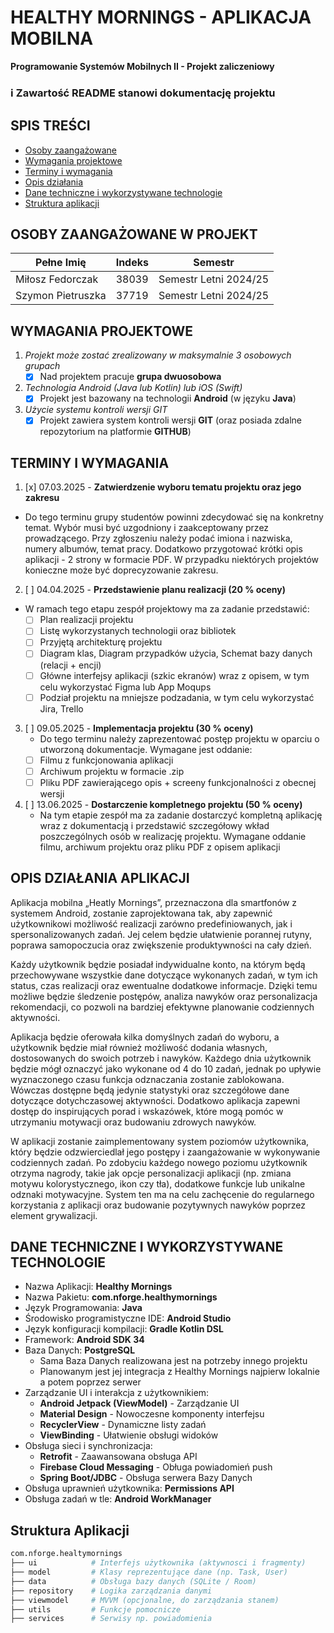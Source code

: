# HEALTHY MORNINGS - APLIKACJA MOBILNA
**Programowanie Systemów Mobilnych II - Projekt zaliczeniowy**
### ℹ️ Zawartość README stanowi dokumentację projektu

## SPIS TREŚCI
- [Osoby zaangażowane](#autorzy)
- [Wymagania projektowe](#wymagania)
- [Terminy i wymagania](#terminy)
- [Opis działania](#opis)
- [Dane techniczne i wykorzystywane technologie](#dane)
- [Struktura aplikacji](#struktura)

<a id="autorzy"></a>
## OSOBY ZAANGAŻOWANE W PROJEKT
| Pełne Imię        | Indeks | Semestr               |
|-------------------|--------|-----------------------|
| Miłosz Fedorczak  | 38039  | Semestr Letni 2024/25 |
| Szymon Pietruszka | 37719  | Semestr Letni 2024/25 |

<a id="wymagania"></a>
## WYMAGANIA PROJEKTOWE
1. *Projekt może zostać zrealizowany w maksymalnie 3 osobowych grupach*
    * [x] Nad projektem pracuje **grupa dwuosobowa**
2. *Technologia Android (Java lub Kotlin) lub iOS (Swift)*
    * [x] Projekt jest bazowany na technologii **Android** (w języku **Java**)
3. *Użycie systemu kontroli wersji GIT*
    * [x] Projekt zawiera system kontroli wersji **GIT** (oraz posiada zdalne repozytorium na platformie **GITHUB**)

<a id="terminy"></a>
## TERMINY I WYMAGANIA
1. [x] 07.03.2025 - **Zatwierdzenie wyboru tematu projektu oraz jego zakresu**
* Do tego terminu grupy studentów powinni zdecydować się na konkretny temat. Wybór musi być uzgodniony i zaakceptowany przez prowadzącego. Przy zgłoszeniu należy podać imiona i nazwiska, numery albumów, temat pracy. Dodatkowo przygotować krótki opis aplikacji - 2 strony w formacie PDF. W przypadku niektórych projektów konieczne może być doprecyzowanie zakresu.
2. [ ] 04.04.2025 - **Przedstawienie planu realizacji (20 % oceny)**
  * W ramach tego etapu zespół projektowy ma za zadanie przedstawić:
    - [ ] Plan realizacji projektu
    - [ ] Listę wykorzystanych technologii oraz bibliotek
    - [ ] Przyjętą architekturę projektu
    - [ ] Diagram klas, Diagram przypadków użycia, Schemat bazy danych (relacji + encji)
    - [ ] Główne interfejsy aplikacji (szkic ekranów) wraz z opisem, w tym celu wykorzystać Figma lub App Moqups
    - [ ] Podział projektu na mniejsze podzadania, w tym celu wykorzystać Jira, Trello
3. [ ] 09.05.2025 - **Implementacja projektu (30 % oceny)**
   * Do tego terminu należy zaprezentować postęp projektu w oparciu o utworzoną dokumentacje. Wymagane jest oddanie:
    - [ ] Filmu z funkcjonowania aplikacji
    - [ ] Archiwum projektu w formacie .zip
    - [ ] Pliku PDF zawierającego opis + screeny funkcjonalności z obecnej wersji
4. [ ] 13.06.2025 - **Dostarczenie kompletnego projektu (50 % oceny)**
   * Na tym etapie zespół ma za zadanie dostarczyć kompletną aplikację wraz z dokumentacją i przedstawić szczegółowy wkład poszczególnych osób w realizację projektu. Wymagane oddanie filmu, archiwum projektu oraz pliku PDF z opisem aplikacji

<a id="opis"></a>
## OPIS DZIAŁANIA APLIKACJI
Aplikacja mobilna „Heatly Mornings”, przeznaczona dla smartfonów z systemem Android,
zostanie zaprojektowana tak, aby zapewnić użytkownikowi możliwość realizacji zarówno
predefiniowanych, jak i spersonalizowanych zadań. Jej celem będzie ułatwienie porannej rutyny,
poprawa samopoczucia oraz zwiększenie produktywności na cały dzień.

Każdy użytkownik będzie posiadał indywidualne konto, na którym będą przechowywane
wszystkie dane dotyczące wykonanych zadań, w tym ich status, czas realizacji oraz ewentualne
dodatkowe informacje. Dzięki temu możliwe będzie śledzenie postępów, analiza nawyków oraz
personalizacja rekomendacji, co pozwoli na bardziej efektywne planowanie codziennych
aktywności.

Aplikacja będzie oferowała kilka domyślnych zadań do wyboru, a użytkownik będzie miał
również możliwość dodania własnych, dostosowanych do swoich potrzeb i nawyków. Każdego dnia
użytkownik będzie mógł oznaczyć jako wykonane od 4 do 10 zadań, jednak po upływie
wyznaczonego czasu funkcja odznaczania zostanie zablokowana. Wówczas dostępne będą jedynie
statystyki oraz szczegółowe dane dotyczące dotychczasowej aktywności. Dodatkowo aplikacja
zapewni dostęp do inspirujących porad i wskazówek, które mogą pomóc w utrzymaniu motywacji
oraz budowaniu zdrowych nawyków.

W aplikacji zostanie zaimplementowany system poziomów użytkownika, który będzie
odzwierciedlał jego postępy i zaangażowanie w wykonywanie codziennych zadań. Po zdobyciu
każdego nowego poziomu użytkownik otrzyma nagrody, takie jak opcje personalizacji aplikacji (np.
zmiana motywu kolorystycznego, ikon czy tła), dodatkowe funkcje lub unikalne odznaki
motywacyjne. System ten ma na celu zachęcenie do regularnego korzystania z aplikacji oraz
budowanie pozytywnych nawyków poprzez element grywalizacji.

<a id="dane"></a>
## DANE TECHNICZNE I WYKORZYSTYWANE TECHNOLOGIE
- Nazwa Aplikacji: **Healthy Mornings**
- Nazwa Pakietu: **com.nforge.healthymornings**
- Język Programowania: **Java**
- Środowisko programistyczne IDE: **Android Studio**
- Język konfiguracji kompilacji: **Gradle Kotlin DSL**
- Framework: **Android SDK 34**
- Baza Danych: **PostgreSQL**
    * Sama Baza Danych realizowana jest na potrzeby innego projektu
    * Planowanym jest jej integracja z Healthy Mornings najpierw lokalnie a potem poprzez serwer
- Zarządzanie UI i interakcja z użytkownikiem: 
  * **Android Jetpack (ViewModel)** - Zarządzanie UI
  * **Material Design** - Nowoczesne komponenty interfejsu
  * **RecyclerView** - Dynamiczne listy zadań
  * **ViewBinding** - Ułatwienie obsługi widoków
- Obsługa sieci i synchronizacja:
    * **Retrofit** - Zaawansowana obsługa API
    * **Firebase Cloud Messaging** - Obługa powiadomień push
    * **Spring Boot/JDBC** - Obsługa serwera Bazy Danych
- Obsługa uprawnień użytkownika: **Permissions API**
- Obsługa zadań w tle: **Android WorkManager**


<a id="struktura"></a>
## Struktura Aplikacji
```bash
com.nforge.healtymornings
├── ui            # Interfejs użytkownika (aktywnosci i fragmenty)
├── model         # Klasy reprezentujące dane (np. Task, User)
├── data          # Obsługa bazy danych (SQLite / Room)
├── repository    # Logika zarządzania danymi
├── viewmodel     # MVVM (opcjonalne, do zarządzania stanem)
├── utils         # Funkcje pomocnicze
├── services      # Serwisy np. powiadomienia
```